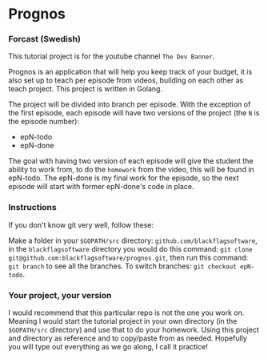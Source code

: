 # Prognos
### Forcast (Swedish)

This tutorial project is for the youtube channel `The Dev Banner`.

Prognos is an application that will help you keep track of your budget, it is also set up to teach per episode from videos, building on each other as teach project.  This project is written in Golang.

The project will be divided into branch per episode.  With the exception of the first episode, each episode will have two versions of the project (the `N` is the episode number):

- epN-todo
- epN-done

The goal with having two version of each episode will give the student the ability to work from, to do the `homework` from the video, this will be found in epN-todo.  The epN-done is my final work for the episode, so the next episode will start with former epN-done's code in place.

### Instructions
If you don't know git very well, follow these:

Make a folder in your `$GOPATH/src` directory: `github.com/blackflagsoftware`, in the `blackflagsoftware` directory you would do this command: `git clone git@github.com:blackflagsoftware/prognos.git`, then run this command: `git branch` to see all the branches.  To switch branches: `git checkout epN-todo`.

### Your project, your version
I would recommend that this particular repo is not the one you work on.  Meaning I would start the tutorial project in your own directory (in the `$GOPATH/src` directory) and use that to do your homework.  Using this project and directory as reference and to copy/paste from as needed.  Hopefully you will type out everything as we go along, I call it practice!
